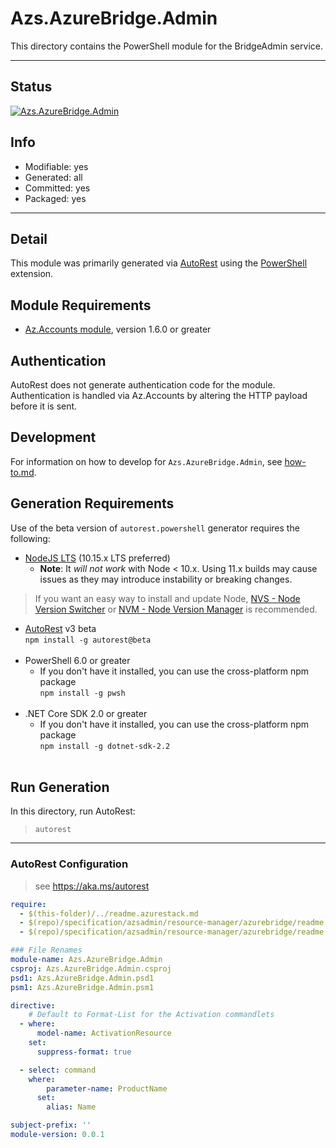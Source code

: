 <!-- region Generated -->
# Azs.AzureBridge.Admin
This directory contains the PowerShell module for the BridgeAdmin service.

---
## Status
[![Azs.AzureBridge.Admin](https://img.shields.io/powershellgallery/v/Azs.AzureBridge.Admin.svg?style=flat-square&label=Azs.AzureBridge.Admin "Azs.AzureBridge.Admin")](https://www.powershellgallery.com/packages/Azs.AzureBridge.Admin/)

## Info
- Modifiable: yes
- Generated: all
- Committed: yes
- Packaged: yes

---
## Detail
This module was primarily generated via [AutoRest](https://github.com/Azure/autorest) using the [PowerShell](https://github.com/Azure/autorest.powershell) extension.

## Module Requirements
- [Az.Accounts module](https://www.powershellgallery.com/packages/Az.Accounts/), version 1.6.0 or greater

## Authentication
AutoRest does not generate authentication code for the module. Authentication is handled via Az.Accounts by altering the HTTP payload before it is sent.

## Development
For information on how to develop for `Azs.AzureBridge.Admin`, see [how-to.md](how-to.md).
<!-- endregion -->

## Generation Requirements
Use of the beta version of `autorest.powershell` generator requires the following:
- [NodeJS LTS](https://nodejs.org) (10.15.x LTS preferred)
  - **Note**: It *will not work* with Node < 10.x. Using 11.x builds may cause issues as they may introduce instability or breaking changes.
> If you want an easy way to install and update Node, [NVS - Node Version Switcher](../nodejs/installing-via-nvs.md) or [NVM - Node Version Manager](../nodejs/installing-via-nvm.md) is recommended.
- [AutoRest](https://aka.ms/autorest) v3 beta <br>`npm install -g autorest@beta`<br>&nbsp;
- PowerShell 6.0 or greater
  - If you don't have it installed, you can use the cross-platform npm package <br>`npm install -g pwsh`<br>&nbsp;
- .NET Core SDK 2.0 or greater
  - If you don't have it installed, you can use the cross-platform npm package <br>`npm install -g dotnet-sdk-2.2`<br>&nbsp;

## Run Generation
In this directory, run AutoRest:
> `autorest`

---
### AutoRest Configuration
> see https://aka.ms/autorest

``` yaml
require:
  - $(this-folder)/../readme.azurestack.md
  - $(repo)/specification/azsadmin/resource-manager/azurebridge/readme.azsautogen.md
  - $(repo)/specification/azsadmin/resource-manager/azurebridge/readme.md

### File Renames
module-name: Azs.AzureBridge.Admin
csproj: Azs.AzureBridge.Admin.csproj
psd1: Azs.AzureBridge.Admin.psd1
psm1: Azs.AzureBridge.Admin.psm1

directive:
    # Default to Format-List for the Activation commandlets
  - where:
      model-name: ActivationResource
    set:
      suppress-format: true

  - select: command
    where:
        parameter-name: ProductName
      set:
        alias: Name

subject-prefix: ''
module-version: 0.0.1
```
